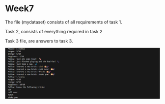 # Week7

The file (mydataset) consists of all requirements of task 1.

Task 2, consists of everything required in task 2

Task 3 file, are answers to task 3.

![App Preview](https://github.com/nolu-thando/Week7/blob/main/Screenshot%202025-04-17%20134212.png)
